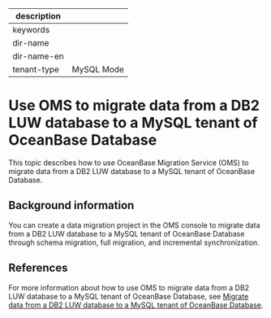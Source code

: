 |description||
|---|---|
|keywords||
|dir-name||
|dir-name-en||
|tenant-type|MySQL Mode|

# Use OMS to migrate data from a DB2 LUW database to a MySQL tenant of OceanBase Database

This topic describes how to use OceanBase Migration Service (OMS) to migrate data from a DB2 LUW database to a MySQL tenant of OceanBase Database. 

## Background information

You can create a data migration project in the OMS console to migrate data from a DB2 LUW database to a MySQL tenant of OceanBase Database through schema migration, full migration, and incremental synchronization. 


## References

For more information about how to use OMS to migrate data from a DB2 LUW database to a MySQL tenant of OceanBase Database, see [Migrate data from a DB2 LUW database to a MySQL tenant of OceanBase Database](https://en.oceanbase.com/docs/enterprise-oms-doc-en-10000000000888396). 
